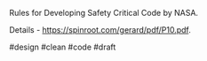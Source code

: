 Rules for Developing Safety Critical Code by NASA.

Details - https://spinroot.com/gerard/pdf/P10.pdf.

#design #clean #code #draft
